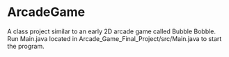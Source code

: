 # ArcadeGame
A class project similar to an early 2D arcade game called Bubble Bobble.
Run Main.java located in Arcade_Game_Final_Project/src/Main.java to start the program.

